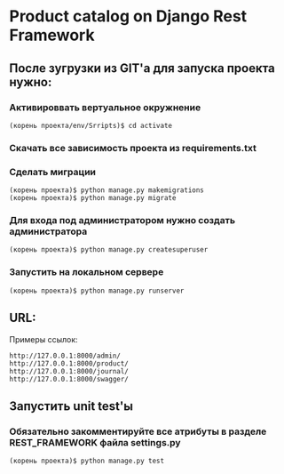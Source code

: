 # Product catalog on Django Rest Framework
## После зугрузки из GIT'a для запуска проекта нужно:

### Активироввать вертуальное окружнение
```
(корень проекта/env/Srripts)$ cd activate
```
### Скачать все зависимость проекта из requirements.txt

### Сделать миграции 
```
(корень проекта)$ python manage.py makemigrations
(корень проекта)$ python manage.py migrate
```
### Для входа под администратором нужно создать администратора
```
(корень проекта)$ python manage.py createsuperuser
```
### Запустить на локальном сервере
```
(корень проекта)$ python manage.py runserver
```
## URL:
Примеры ссылок:
```
http://127.0.0.1:8000/admin/
http://127.0.0.1:8000/product/
http://127.0.0.1:8000/journal/
http://127.0.0.1:8000/swagger/
```
## Запустить unit test'ы
### Обязательно закомментируйте все атрибуты в разделе REST_FRAMEWORK файла settings.py
```
(корень проекта)$ python manage.py test
```
